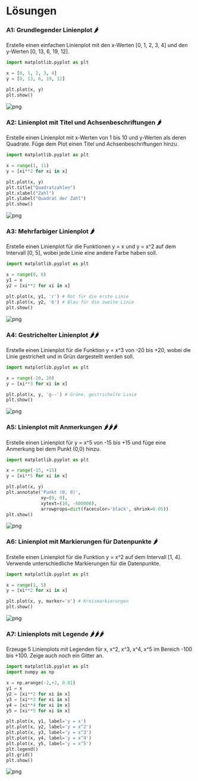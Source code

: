 # Lösungen

### A1: Grundlegender Linienplot 🌶️

Erstelle einen einfachen Linienplot mit den x-Werten [0, 1, 2, 3, 4] und den y-Werten [0, 13, 6, 19, 12].


```python
import matplotlib.pyplot as plt

x = [0, 1, 2, 3, 4]
y = [0, 13, 6, 19, 12]

plt.plot(x, y)
plt.show()
```


    
![png](matplotlib_linienplots_loesungen_files/matplotlib_linienplots_loesungen_2_0.png)
    


### A2: Linienplot mit Titel und Achsenbeschriftungen 🌶️

Erstelle einen Linienplot mit x-Werten von 1 bis 10 und y-Werten als deren Quadrate. Füge dem Plot einen Titel und Achsenbeschriftungen hinzu.


```python
import matplotlib.pyplot as plt

x = range(1, 11)
y = [xi**2 for xi in x]

plt.plot(x, y)
plt.title("Quadratzahlen")
plt.xlabel("Zahl")
plt.ylabel("Quadrat der Zahl")
plt.show()
```


    
![png](matplotlib_linienplots_loesungen_files/matplotlib_linienplots_loesungen_4_0.png)
    


### A3: Mehrfarbiger Linienplot 🌶️

Erstelle einen Linienplot für die Funktionen y = x und y = x^2 auf dem Intervall [0, 5], wobei jede Linie eine andere Farbe haben soll.


```python
import matplotlib.pyplot as plt

x = range(0, 6)
y1 = x
y2 = [xi**2 for xi in x]

plt.plot(x, y1, 'r') # Rot für die erste Linie
plt.plot(x, y2, 'b') # Blau für die zweite Linie
plt.show()
```


    
![png](matplotlib_linienplots_loesungen_files/matplotlib_linienplots_loesungen_6_0.png)
    


### A4:  Gestrichelter Linienplot 🌶️🌶️

Erstelle einen Linienplot für die Funktion y = x^3 von -20 bis +20, wobei die Linie gestrichelt und in Grün dargestellt werden soll.


```python
import matplotlib.pyplot as plt

x = range(-20, 20)
y = [xi**3 for xi in x]

plt.plot(x, y, 'g--') # Grüne, gestrichelte Linie
plt.show()
```


    
![png](matplotlib_linienplots_loesungen_files/matplotlib_linienplots_loesungen_8_0.png)
    


### A5: Linienplot mit Anmerkungen 🌶️🌶️🌶️

Erstelle einen Linienplot für y = x^5 von -15 bis +15 und füge eine Anmerkung bei dem Punkt (0,0) hinzu.


```python
import matplotlib.pyplot as plt

x = range(-15, +15)
y = [xi**5 for xi in x]

plt.plot(x, y)
plt.annotate('Punkt (0, 0)',
             xy=(0, 0),
             xytext=(10, -600000),
             arrowprops=dict(facecolor='black', shrink=0.05))
plt.show()
```


    
![png](matplotlib_linienplots_loesungen_files/matplotlib_linienplots_loesungen_10_0.png)
    


### A6: Linienplot mit Markierungen für Datenpunkte 🌶️

Erstelle einen Linienplot für die Funktion y = x^2 auf dem Intervall [1, 4]. Verwende unterschiedliche Markierungen für die Datenpunkte.


```python
import matplotlib.pyplot as plt

x = range(1, 5)
y = [xi**2 for xi in x]

plt.plot(x, y, marker='o') # Kreismarkierungen
plt.show()
```


    
![png](matplotlib_linienplots_loesungen_files/matplotlib_linienplots_loesungen_12_0.png)
    


### A7: Linienplots mit Legende 🌶️🌶️🌶

Erzeuge 5 Linienplots mit Legenden für x, x^2, x^3, x^4, x^5 im Bereich -100 bis +100.
Zeige auch noch ein Gitter an.


```python
import matplotlib.pyplot as plt
import numpy as np

x = np.arange(-2,+2, 0.01)
y1 = x
y2 = [xi**2 for xi in x]
y3 = [xi**3 for xi in x]
y4 = [xi**4 for xi in x]
y5 = [xi**5 for xi in x]

plt.plot(x, y1, label='y = x')
plt.plot(x, y2, label='y = x^2')
plt.plot(x, y3, label='y = x^3')
plt.plot(x, y4, label='y = x^4')
plt.plot(x, y5, label='y = x^5')
plt.legend()
plt.grid()
plt.show()
```


    
![png](matplotlib_linienplots_loesungen_files/matplotlib_linienplots_loesungen_14_0.png)
    

